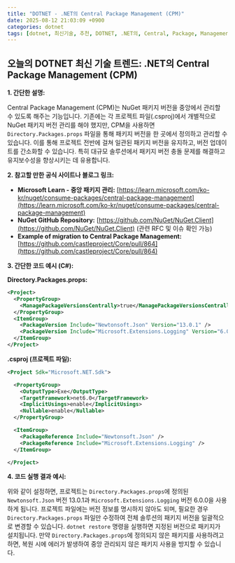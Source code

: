 ```yaml
---
title: "DOTNET - .NET의 Central Package Management (CPM)"
date: 2025-08-12 21:03:09 +0900
categories: dotnet
tags: [dotnet, 최신기술, 추천, DOTNET, .NET의, Central, Package, Management, (CPM)]
---
```


## 오늘의 DOTNET 최신 기술 트렌드: **.NET의 Central Package Management (CPM)**

**1. 간단한 설명:**

Central Package Management (CPM)는 NuGet 패키지 버전을 중앙에서 관리할 수 있도록 해주는 기능입니다. 기존에는 각 프로젝트 파일(.csproj)에서 개별적으로 NuGet 패키지 버전 관리를 해야 했지만, CPM을 사용하면 `Directory.Packages.props` 파일을 통해 패키지 버전을 한 곳에서 정의하고 관리할 수 있습니다. 이를 통해 프로젝트 전반에 걸쳐 일관된 패키지 버전을 유지하고, 버전 업데이트를 간소화할 수 있습니다.  특히 대규모 솔루션에서 패키지 버전 충돌 문제를 해결하고 유지보수성을 향상시키는 데 유용합니다.

**2. 참고할 만한 공식 사이트나 블로그 링크:**

*   **Microsoft Learn - 중앙 패키지 관리:** [https://learn.microsoft.com/ko-kr/nuget/consume-packages/central-package-management](https://learn.microsoft.com/ko-kr/nuget/consume-packages/central-package-management)
*   **NuGet GitHub Repository:** [https://github.com/NuGet/NuGet.Client](https://github.com/NuGet/NuGet.Client) (관련 RFC 및 이슈 확인 가능)
*   **Example of migration to Central Package Management:** [https://github.com/castleproject/Core/pull/864](https://github.com/castleproject/Core/pull/864)

**3. 간단한 코드 예시 (C#):**

**Directory.Packages.props:**

```xml
<Project>
  <PropertyGroup>
    <ManagePackageVersionsCentrally>true</ManagePackageVersionsCentrally>
  </PropertyGroup>
  <ItemGroup>
    <PackageVersion Include="Newtonsoft.Json" Version="13.0.1" />
    <PackageVersion Include="Microsoft.Extensions.Logging" Version="6.0.0" />
  </ItemGroup>
</Project>
```

**.csproj (프로젝트 파일):**

```xml
<Project Sdk="Microsoft.NET.Sdk">

  <PropertyGroup>
    <OutputType>Exe</OutputType>
    <TargetFramework>net6.0</TargetFramework>
    <ImplicitUsings>enable</ImplicitUsings>
    <Nullable>enable</Nullable>
  </PropertyGroup>

  <ItemGroup>
    <PackageReference Include="Newtonsoft.Json" />
    <PackageReference Include="Microsoft.Extensions.Logging" />
  </ItemGroup>

</Project>
```

**4. 코드 실행 결과 예시:**

위와 같이 설정하면, 프로젝트는 `Directory.Packages.props`에 정의된 `Newtonsoft.Json` 버전 13.0.1과 `Microsoft.Extensions.Logging` 버전 6.0.0을 사용하게 됩니다.  프로젝트 파일에는 버전 정보를 명시하지 않아도 되며, 필요한 경우 `Directory.Packages.props` 파일만 수정하여 전체 솔루션의 패키지 버전을 일괄적으로 변경할 수 있습니다.  `dotnet restore` 명령을 실행하면 지정된 버전으로 패키지가 설치됩니다.  만약 `Directory.Packages.props`에 정의되지 않은 패키지를 사용하려고 하면, 복원 시에 에러가 발생하여 중앙 관리되지 않은 패키지 사용을 방지할 수 있습니다.

